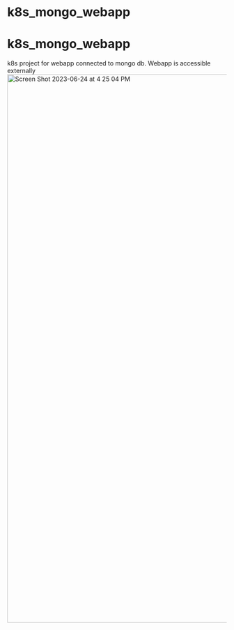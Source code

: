 # k8s_mongo_webapp
# k8s_mongo_webapp
k8s project for webapp connected to mongo db. Webapp is accessible externally
<img width="1259" alt="Screen Shot 2023-06-24 at 4 25 04 PM" src="https://github.com/k32l/k8s_mongo_webapp/assets/7943961/6df77459-678c-4309-8e59-078e520fa3ea">
